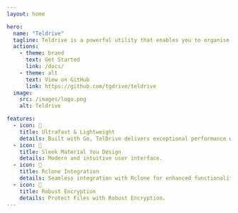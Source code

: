 ```yaml
---
layout: home

hero:
  name: "Teldrive"
  tagline: Teldrive is a powerful utility that enables you to organise your telegram files and much more.
  actions:
    - theme: brand
      text: Get Started
      link: /docs/
    - theme: alt
      text: View on GitHub
      link: https://github.com/tgdrive/teldrive
  image:
    src: /images/logo.png
    alt: Teldrive

features:
  - icon: 🚀
    title: Ultrafast & Lightweight
    details: Built with Go, TelDrive delivers exceptional performance with minimal resource usage.
  - icon: 🎨
    title: Sleek Material You Design
    details: Modern and intuitive user interface.
  - icon: 🔄
    title: Rclone Integration
    details: Seamless integration with Rclone for enhanced functionality.
  - icon: 🔐
    title: Robust Encryption
    details: Protect Files with Robust Encryption.
---
```


<style>
:root {
  --vp-home-hero-name-color: transparent;
  --vp-home-hero-name-background: -webkit-linear-gradient(120deg, #bd34fe 20%, #41d1ff);

  --vp-home-hero-image-background-image: linear-gradient(-45deg, #bd34fe 10%, #47caff 10%);
  --vp-home-hero-image-filter: blur(40px);
}

</style>